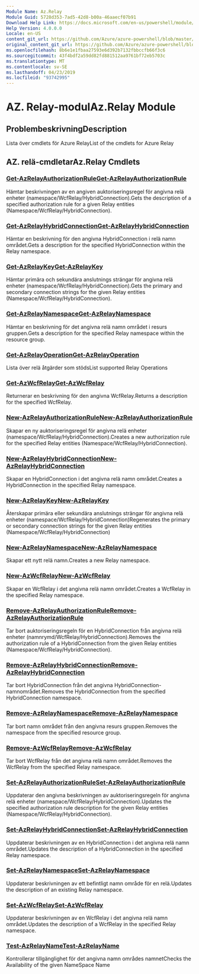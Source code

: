 ```yaml
---
Module Name: Az.Relay
Module Guid: 5728d353-7ad5-42d8-b00a-46aaecf07b91
Download Help Link: https://docs.microsoft.com/en-us/powershell/module/az.relay
Help Version: 4.0.0.0
Locale: en-US
content_git_url: https://github.com/Azure/azure-powershell/blob/master/src/Relay/Relay/help/Az.Relay.md
original_content_git_url: https://github.com/Azure/azure-powershell/blob/master/src/Relay/Relay/help/Az.Relay.md
ms.openlocfilehash: 8b6e1e1fbaa27593e6d392b7132fbbccfb66f3c6
ms.sourcegitcommit: 43f4bdf2a59dd82fd881512aa9761bf72eb5703c
ms.translationtype: MT
ms.contentlocale: sv-SE
ms.lasthandoff: 04/23/2019
ms.locfileid: "93742995"
---
```

# <span data-ttu-id="b546c-101">AZ. Relay-modul</span><span class="sxs-lookup"><span data-stu-id="b546c-101">Az.Relay Module</span></span>
## <span data-ttu-id="b546c-102">Problembeskrivning</span><span class="sxs-lookup"><span data-stu-id="b546c-102">Description</span></span>
<span data-ttu-id="b546c-103">Lista över cmdlets för Azure Relay</span><span class="sxs-lookup"><span data-stu-id="b546c-103">List of the cmdlets for Azure Relay</span></span>

## <span data-ttu-id="b546c-104">AZ. relä-cmdletar</span><span class="sxs-lookup"><span data-stu-id="b546c-104">Az.Relay Cmdlets</span></span>
### [<span data-ttu-id="b546c-105">Get-AzRelayAuthorizationRule</span><span class="sxs-lookup"><span data-stu-id="b546c-105">Get-AzRelayAuthorizationRule</span></span>](Get-AzRelayAuthorizationRule.md)
<span data-ttu-id="b546c-106">Hämtar beskrivningen av en angiven auktoriseringsregel för angivna relä enheter (namespace/WcfRelay/HybridConnection).</span><span class="sxs-lookup"><span data-stu-id="b546c-106">Gets the description of a specified authorization rule for a given Relay entities (Namespace/WcfRelay/HybridConnection).</span></span>

### [<span data-ttu-id="b546c-107">Get-AzRelayHybridConnection</span><span class="sxs-lookup"><span data-stu-id="b546c-107">Get-AzRelayHybridConnection</span></span>](Get-AzRelayHybridConnection.md)
<span data-ttu-id="b546c-108">Hämtar en beskrivning för den angivna HybridConnection i relä namn området.</span><span class="sxs-lookup"><span data-stu-id="b546c-108">Gets a description for the specified HybridConnection within the Relay namespace.</span></span>

### [<span data-ttu-id="b546c-109">Get-AzRelayKey</span><span class="sxs-lookup"><span data-stu-id="b546c-109">Get-AzRelayKey</span></span>](Get-AzRelayKey.md)
<span data-ttu-id="b546c-110">Hämtar primära och sekundära anslutnings strängar för angivna relä enheter (namespace/WcfRelay/HybridConnection).</span><span class="sxs-lookup"><span data-stu-id="b546c-110">Gets the primary and secondary connection strings for the given Relay entities (Namespace/WcfRelay/HybridConnection).</span></span>

### [<span data-ttu-id="b546c-111">Get-AzRelayNamespace</span><span class="sxs-lookup"><span data-stu-id="b546c-111">Get-AzRelayNamespace</span></span>](Get-AzRelayNamespace.md)
<span data-ttu-id="b546c-112">Hämtar en beskrivning för det angivna relä namn området i resurs gruppen.</span><span class="sxs-lookup"><span data-stu-id="b546c-112">Gets a description for the specified Relay namespace within the resource group.</span></span>

### [<span data-ttu-id="b546c-113">Get-AzRelayOperation</span><span class="sxs-lookup"><span data-stu-id="b546c-113">Get-AzRelayOperation</span></span>](Get-AzRelayOperation.md)
<span data-ttu-id="b546c-114">Lista över relä åtgärder som stöds</span><span class="sxs-lookup"><span data-stu-id="b546c-114">List supported Relay Operations</span></span>

### [<span data-ttu-id="b546c-115">Get-AzWcfRelay</span><span class="sxs-lookup"><span data-stu-id="b546c-115">Get-AzWcfRelay</span></span>](Get-AzWcfRelay.md)
<span data-ttu-id="b546c-116">Returnerar en beskrivning för den angivna WcfRelay.</span><span class="sxs-lookup"><span data-stu-id="b546c-116">Returns a description for the specified WcfRelay.</span></span>

### [<span data-ttu-id="b546c-117">New-AzRelayAuthorizationRule</span><span class="sxs-lookup"><span data-stu-id="b546c-117">New-AzRelayAuthorizationRule</span></span>](New-AzRelayAuthorizationRule.md)
<span data-ttu-id="b546c-118">Skapar en ny auktoriseringsregel för angivna relä enheter (namespace/WcfRelay/HybridConnection).</span><span class="sxs-lookup"><span data-stu-id="b546c-118">Creates a new authorization rule for the specified Relay entities (Namespace/WcfRelay/HybridConnection).</span></span>

### [<span data-ttu-id="b546c-119">New-AzRelayHybridConnection</span><span class="sxs-lookup"><span data-stu-id="b546c-119">New-AzRelayHybridConnection</span></span>](New-AzRelayHybridConnection.md)
<span data-ttu-id="b546c-120">Skapar en HybridConnection i det angivna relä namn området.</span><span class="sxs-lookup"><span data-stu-id="b546c-120">Creates a HybridConnection in the specified Relay namespace.</span></span>

### [<span data-ttu-id="b546c-121">New-AzRelayKey</span><span class="sxs-lookup"><span data-stu-id="b546c-121">New-AzRelayKey</span></span>](New-AzRelayKey.md)
<span data-ttu-id="b546c-122">Återskapar primära eller sekundära anslutnings strängar för angivna relä enheter (namespace/WcfRelay/HybridConnection)</span><span class="sxs-lookup"><span data-stu-id="b546c-122">Regenerates the primary or secondary connection strings for the given Relay entities (Namespace/WcfRelay/HybridConnection)</span></span>

### [<span data-ttu-id="b546c-123">New-AzRelayNamespace</span><span class="sxs-lookup"><span data-stu-id="b546c-123">New-AzRelayNamespace</span></span>](New-AzRelayNamespace.md)
<span data-ttu-id="b546c-124">Skapar ett nytt relä namn.</span><span class="sxs-lookup"><span data-stu-id="b546c-124">Creates a new Relay namespace.</span></span>

### [<span data-ttu-id="b546c-125">New-AzWcfRelay</span><span class="sxs-lookup"><span data-stu-id="b546c-125">New-AzWcfRelay</span></span>](New-AzWcfRelay.md)
<span data-ttu-id="b546c-126">Skapar en WcfRelay i det angivna relä namn området.</span><span class="sxs-lookup"><span data-stu-id="b546c-126">Creates a WcfRelay in the specified Relay namespace.</span></span>

### [<span data-ttu-id="b546c-127">Remove-AzRelayAuthorizationRule</span><span class="sxs-lookup"><span data-stu-id="b546c-127">Remove-AzRelayAuthorizationRule</span></span>](Remove-AzRelayAuthorizationRule.md)
<span data-ttu-id="b546c-128">Tar bort auktoriseringsregeln för en HybridConnection från angivna relä enheter (namnrymd/WcfRelay/HybridConnection).</span><span class="sxs-lookup"><span data-stu-id="b546c-128">Removes the authorization rule of a HybridConnection from the given Relay entities (Namespace/WcfRelay/HybridConnection).</span></span>

### [<span data-ttu-id="b546c-129">Remove-AzRelayHybridConnection</span><span class="sxs-lookup"><span data-stu-id="b546c-129">Remove-AzRelayHybridConnection</span></span>](Remove-AzRelayHybridConnection.md)
<span data-ttu-id="b546c-130">Tar bort HybridConnection från det angivna HybridConnection-namnområdet.</span><span class="sxs-lookup"><span data-stu-id="b546c-130">Removes the HybridConnection from the specified HybridConnection namespace.</span></span>

### [<span data-ttu-id="b546c-131">Remove-AzRelayNamespace</span><span class="sxs-lookup"><span data-stu-id="b546c-131">Remove-AzRelayNamespace</span></span>](Remove-AzRelayNamespace.md)
<span data-ttu-id="b546c-132">Tar bort namn området från den angivna resurs gruppen.</span><span class="sxs-lookup"><span data-stu-id="b546c-132">Removes the namespace from the specified resource group.</span></span> 

### [<span data-ttu-id="b546c-133">Remove-AzWcfRelay</span><span class="sxs-lookup"><span data-stu-id="b546c-133">Remove-AzWcfRelay</span></span>](Remove-AzWcfRelay.md)
<span data-ttu-id="b546c-134">Tar bort WcfRelay från det angivna relä namn området.</span><span class="sxs-lookup"><span data-stu-id="b546c-134">Removes the WcfRelay from the specified Relay namespace.</span></span>

### [<span data-ttu-id="b546c-135">Set-AzRelayAuthorizationRule</span><span class="sxs-lookup"><span data-stu-id="b546c-135">Set-AzRelayAuthorizationRule</span></span>](Set-AzRelayAuthorizationRule.md)
<span data-ttu-id="b546c-136">Uppdaterar den angivna beskrivningen av auktoriseringsregeln för angivna relä enheter (namespace/WcfRelay/HybridConnection).</span><span class="sxs-lookup"><span data-stu-id="b546c-136">Updates the specified authorization rule description for the given Relay entities (Namespace/WcfRelay/HybridConnection).</span></span>

### [<span data-ttu-id="b546c-137">Set-AzRelayHybridConnection</span><span class="sxs-lookup"><span data-stu-id="b546c-137">Set-AzRelayHybridConnection</span></span>](Set-AzRelayHybridConnection.md)
<span data-ttu-id="b546c-138">Uppdaterar beskrivningen av en HybridConnection i det angivna relä namn området.</span><span class="sxs-lookup"><span data-stu-id="b546c-138">Updates the description of a HybridConnection in the specified Relay namespace.</span></span>

### [<span data-ttu-id="b546c-139">Set-AzRelayNamespace</span><span class="sxs-lookup"><span data-stu-id="b546c-139">Set-AzRelayNamespace</span></span>](Set-AzRelayNamespace.md)
<span data-ttu-id="b546c-140">Uppdaterar beskrivningen av ett befintligt namn område för en relä.</span><span class="sxs-lookup"><span data-stu-id="b546c-140">Updates the description of an existing Relay namespace.</span></span>

### [<span data-ttu-id="b546c-141">Set-AzWcfRelay</span><span class="sxs-lookup"><span data-stu-id="b546c-141">Set-AzWcfRelay</span></span>](Set-AzWcfRelay.md)
<span data-ttu-id="b546c-142">Uppdaterar beskrivningen av en WcfRelay i det angivna relä namn området.</span><span class="sxs-lookup"><span data-stu-id="b546c-142">Updates the description of a WcfRelay in the specified Relay namespace.</span></span>

### [<span data-ttu-id="b546c-143">Test-AzRelayName</span><span class="sxs-lookup"><span data-stu-id="b546c-143">Test-AzRelayName</span></span>](Test-AzRelayName.md)
<span data-ttu-id="b546c-144">Kontrollerar tillgänglighet för det angivna namn områdes namnet</span><span class="sxs-lookup"><span data-stu-id="b546c-144">Checks the Availability of the given NameSpace Name</span></span>


